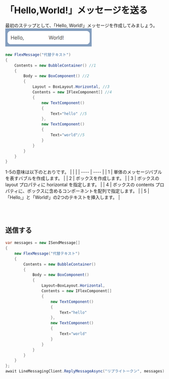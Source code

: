 # 「Hello,World!」メッセージを送る
最初のステップとして、「Hello, World!」メッセージを作成してみましょう。  
![HelloWorld!](https://github.com/rikupin1105/LineMessagingApi/blob/main/doc/IMG/Flex_1.png?raw=true)
```cs
new FlexMessage("代替テキスト")
{
    Contents = new BubbleContainer() //1
    {
        Body = new BoxComponent() //2
        {
            Layout = BoxLayout.Horizontal, //3
            Contents = new IFlexComponent[] //4
            {
                new TextComponent()
                {
                    Text="hello" //5
                },
                new TextComponent()
                {
                    Text="world"//5
                }
            }
        }
    }
}
```
1-5の意味は以下のとおりです。
|    |    |
| ---- | ---- |
|  1  |  単体のメッセージバブルを表すバブルを作成します。  |
|  2  |  ボックスを作成します。  |
|  3  |  ボックスの layout プロパティに horizontal を指定します。  |
|  4  |  ボックスの contents プロパティに、ボックスに含めるコンポーネントを配列で指定します。  |
|  5  |  「Hello,」と「World!」の2つのテキストを挿入します。  |

<br>
<br>

## 送信する
```cs
var messages = new ISendMessage[]
{
    new FlexMessage("代替テキスト")
    {
        Contents = new BubbleContainer()
        {
            Body = new BoxComponent()
            {
                Layout=BoxLayout.Horizontal,
                Contents = new IFlexComponent[]
                {
                    new TextComponent()
                    {
                        Text="hello"
                    },
                    new TextComponent()
                    {
                        Text="world"
                    }
                }
            }
        }
    }
};
await LineMessagingClient.ReplyMessageAsync("リプライトークン", messages);
```
